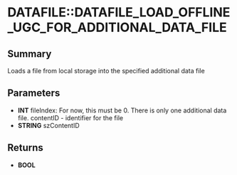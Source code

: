# DATAFILE::DATAFILE_LOAD_OFFLINE_UGC_FOR_ADDITIONAL_DATA_FILE

## Summary
Loads a file from local storage into the specified additional data file

## Parameters
* **INT** fileIndex:
For now, this must be 0.
There is only one additional data file.
contentID - identifier for the file
* **STRING** szContentID

## Returns
* **BOOL**